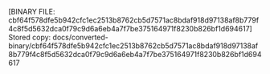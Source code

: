 [BINARY FILE: cbf64f578dfe5b942cfc1ec2513b8762cb5d7571ac8bdaf918d97138af8b779f4c8f5d5632dca0f79c9d6a6eb4a7f7be375164971f8230b826bf1d694617]
Stored copy: docs/converted-binary/cbf64f578dfe5b942cfc1ec2513b8762cb5d7571ac8bdaf918d97138af8b779f4c8f5d5632dca0f79c9d6a6eb4a7f7be375164971f8230b826bf1d694617
